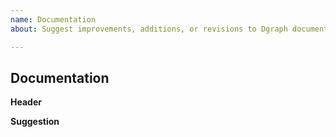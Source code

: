 ```yaml
---
name: Documentation
about: Suggest improvements, additions, or revisions to Dgraph documentation.

---
```


<!-- Fill out below. -->

## Documentation

**Header**
<!--  Define the references of your proposal. [e.g. A specific path to sections of the docs, discuss thread]  -->

**Suggestion**
